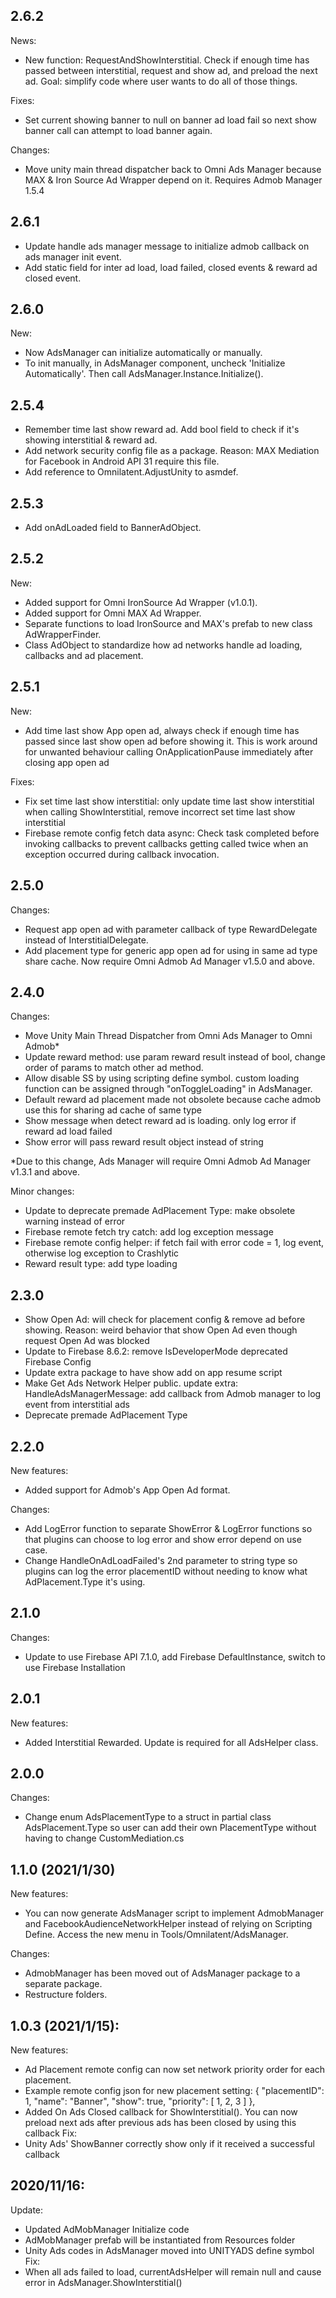 ## 2.6.2
News:
- New function: RequestAndShowInterstitial. Check if enough time has passed between interstitial, request and show ad, and preload the next ad. Goal: simplify code where user wants to do all of those things.

Fixes:
- Set current showing banner to null on banner ad load fail so next show banner call can attempt to load banner again.

Changes:
- Move unity main thread dispatcher back to Omni Ads Manager because MAX & Iron Source Ad Wrapper depend on it. Requires Admob Manager 1.5.4

## 2.6.1
- Update handle ads manager message to initialize admob callback on ads manager init event.
- Add static field for inter ad load, load failed, closed events & reward ad closed event.

## 2.6.0
New:

- Now AdsManager can initialize automatically or manually.
- To init manually, in AdsManager component, uncheck 'Initialize Automatically'. Then call AdsManager.Instance.Initialize().

## 2.5.4
- Remember time last show reward ad. Add bool field to check if it's showing interstitial & reward ad.
- Add network security config file as a package. Reason: MAX Mediation for Facebook in Android API 31 require this file.
- Add reference to Omnilatent.AdjustUnity to asmdef.

## 2.5.3
- Add onAdLoaded field to BannerAdObject.

## 2.5.2
New:
- Added support for Omni IronSource Ad Wrapper (v1.0.1).
- Added support for Omni MAX Ad Wrapper.
- Separate functions to load IronSource and MAX's prefab to new class AdWrapperFinder.
- Class AdObject to standardize how ad networks handle ad loading, callbacks and ad placement.

## 2.5.1
New:
- Add time last show App open ad, always check if enough time has passed since last show open ad before showing it. This is work around for unwanted behaviour calling OnApplicationPause immediately after closing app open ad

Fixes:
- Fix set time last show interstitial: only update time last show interstitial when calling ShowInterstitial, remove incorrect set time last show interstitial
- Firebase remote config fetch data async: Check task completed before invoking callbacks to prevent callbacks getting called twice when an exception occurred during callback invocation.

## 2.5.0
Changes:
- Request app open ad with parameter callback of type RewardDelegate instead of InterstitialDelegate.
- Add placement type for generic app open ad for using in same ad type share cache.
Now require Omni Admob Ad Manager v1.5.0 and above.

## 2.4.0
Changes:
- Move Unity Main Thread Dispatcher from Omni Ads Manager to Omni Admob*
- Update reward method: use param reward result instead of bool, change order of params to match other ad method.
- Allow disable SS by using scripting define symbol. custom loading function can be assigned through "onToggleLoading" in AdsManager.
- Default reward ad placement made not obsolete because cache admob use this for sharing ad cache of same type
- Show message when detect reward ad is loading. only log error if reward ad load failed
- Show error will pass reward result object instead of string

*Due to this change, Ads Manager will require Omni Admob Ad Manager v1.3.1 and above.

Minor changes:
- Update to deprecate premade AdPlacement Type: make obsolete warning instead of error
- Firebase remote fetch try catch: add log exception message
- Firebase remote config helper: if fetch fail with error code = 1, log event, otherwise log exception to Crashlytic
- Reward result type: add type loading

## 2.3.0
- Show Open Ad: will check for placement config & remove ad before showing.
Reason: weird behavior that show Open Ad even though request Open Ad was blocked
- Update to Firebase 8.6.2: remove IsDeveloperMode deprecated Firebase Config
- Update extra package to have show add on app resume script
- Make Get Ads Network Helper public. update extra: HandleAdsManagerMessage: add callback from Admob manager to log event from interstitial ads
- Deprecate premade AdPlacement Type

## 2.2.0
New features:
- Added support for Admob's App Open Ad format.

Changes:
- Add LogError function to separate ShowError & LogError functions so that plugins can choose to log error and show error depend on use case.
- Change HandleOnAdLoadFailed's 2nd parameter to string type so plugins can log the error placementID without needing to know what AdPlacement.Type it's using.

## 2.1.0
Changes:
- Update to use Firebase API 7.1.0, add Firebase DefaultInstance, switch to use Firebase Installation

## 2.0.1
New features:
- Added Interstitial Rewarded. Update is required for all AdsHelper class.

## 2.0.0
Changes:
- Change enum AdsPlacementType to a struct in partial class AdsPlacement.Type so user can add their own PlacementType without having to change CustomMediation.cs

## 1.1.0 (2021/1/30)
New features:
- You can now generate AdsManager script to implement AdmobManager and FacebookAudienceNetworkHelper instead of relying on Scripting Define.
Access the new menu in Tools/Omnilatent/AdsManager.

Changes:
- AdmobManager has been moved out of AdsManager package to a separate package.
- Restructure folders.

## 1.0.3 (2021/1/15):
New features:
- Ad Placement remote config can now set network priority order for each placement. 
- Example remote config json for new placement setting:
    {
      "placementID": 1,
      "name": "Banner",
      "show": true,
      "priority": [
        1,
        2,
        3
      ]
    },
- Added On Ads Closed callback for ShowInterstitial(). You can now preload next ads after previous ads has been closed by using this callback
Fix:
- Unity Ads' ShowBanner correctly show only if it received a successful callback

## 2020/11/16:
Update:
- Updated AdMobManager Initialize code
- AdMobManager prefab will be instantiated from Resources folder
- Unity Ads codes in AdsManager moved into UNITYADS define symbol
Fix:
- When all ads failed to load, currentAdsHelper will remain null and cause error in AdsManager.ShowInterstitial()
